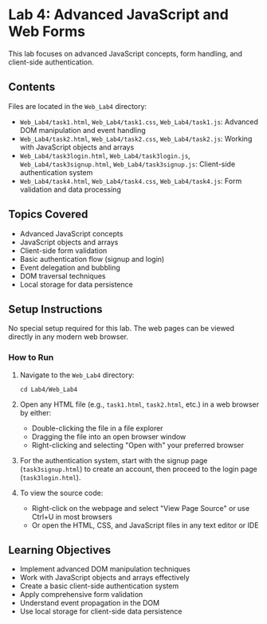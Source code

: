 # Lab 4: Advanced JavaScript and Web Forms

This lab focuses on advanced JavaScript concepts, form handling, and client-side authentication.

## Contents

Files are located in the `Web_Lab4` directory:

- `Web_Lab4/task1.html`, `Web_Lab4/task1.css`, `Web_Lab4/task1.js`: Advanced DOM manipulation and event handling
- `Web_Lab4/task2.html`, `Web_Lab4/task2.css`, `Web_Lab4/task2.js`: Working with JavaScript objects and arrays
- `Web_Lab4/task3login.html`, `Web_Lab4/task3login.js`, `Web_Lab4/task3signup.html`, `Web_Lab4/task3signup.js`: Client-side authentication system
- `Web_Lab4/task4.html`, `Web_Lab4/task4.css`, `Web_Lab4/task4.js`: Form validation and data processing

## Topics Covered

- Advanced JavaScript concepts
- JavaScript objects and arrays
- Client-side form validation
- Basic authentication flow (signup and login)
- Event delegation and bubbling
- DOM traversal techniques
- Local storage for data persistence

## Setup Instructions

No special setup required for this lab. The web pages can be viewed directly in any modern web browser.

### How to Run

1. Navigate to the `Web_Lab4` directory:

   ```
   cd Lab4/Web_Lab4
   ```

2. Open any HTML file (e.g., `task1.html`, `task2.html`, etc.) in a web browser by either:

   - Double-clicking the file in a file explorer
   - Dragging the file into an open browser window
   - Right-clicking and selecting "Open with" your preferred browser

3. For the authentication system, start with the signup page (`task3signup.html`) to create an account, then proceed to the login page (`task3login.html`).

4. To view the source code:
   - Right-click on the webpage and select "View Page Source" or use Ctrl+U in most browsers
   - Or open the HTML, CSS, and JavaScript files in any text editor or IDE

## Learning Objectives

- Implement advanced DOM manipulation techniques
- Work with JavaScript objects and arrays effectively
- Create a basic client-side authentication system
- Apply comprehensive form validation
- Understand event propagation in the DOM
- Use local storage for client-side data persistence
